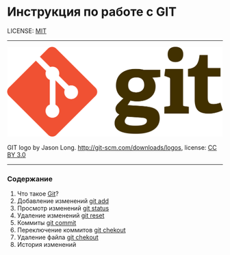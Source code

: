 # Инструкция по работе с GIT

LICENSE: [MIT](./license.md)

---

![git-logo](./assets/1920px-Git-logo.svg.png)

GIT logo by Jason Long. http://git-scm.com/downloads/logos, license: [CC BY 3.0](https://creativecommons.org/licenses/by/3.0/deed.ru)

---

### Содержание
1. Что такое [Git](./git.md)? 
2. Добавление изменений [git add](./add.md)
3. Просмотр изменений [git status](./status.md)
4. Удаление изменений [git reset](./reset.md)
5. Коммиты [git commit](./commit.md)
6. Переключение коммитов [git chekout](./chekout.md)
7. Удаление файла [git chekout](./chekout.md)
8. История изменений